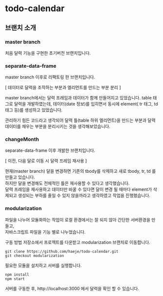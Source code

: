 # todo-calendar

## 브랜치 소개  

### master branch

처음 달력 기능을 구현한 초기버전 브랜치입니다. 

### separate-data-frame

master branch 이후로 리팩토링 한 브랜치입니다.

[ 데이터로 달력을 조작하는 부분과 엘리먼트를 만드는 부분 분리 ]

master branch에서는 달력 프레임과 데이터가 함께 만들어지고 있었습니다.
table 태그로 달력을 개발하였는데, 데이터(date 정보)를 입히면서 동시에 element( tr 태그, td 태그 등)를 생성하고 있었습니다.  

관리하기 힘든 코드라고 생각되어 달력 틀(table 하위 엘리먼트)을 만드는 부분과 달력 데이터를 채우는 부분을 분리시키는 것을 생각해보았습니다.  

### changeMonth

separate-data-frame 이후 개발한 브랜치입니다.

[ 이전, 다음 달로 이동 시 달력 프레임 재사용 ]

현재(master branch) 달을 변경하면 기존의 tbody를 삭제하고 새로 tbody, tr, td 를 만들고 있습니다.  
하지만 달을 변경해도 전체적인 틀은 재사용할 수 있다고 생각했습니다.   
달력 프레임을 재사용하고 데이터만 바꿀 수 있다면 달이 변경 될 때마다 element가 삭제되고 생성되는 부하를 줄일 수 있지 않을까라고 생각하였고 작업을 진행했습니다.  

### modularization  
파일을 나누어 모듈화하는 작업이 로컬 환경에서는 잘 되지 않아 간단한 서버환경을 만들고,  
자바스크립트 파일을 기능 별로 나누었습니다.  

구동 방법
저장소에서 프로젝트를 다운받고 modularization 브랜치로 이동합니다.  
```
git clone https://github.com/haeje/todo-calendar.git
git checkout modularization
```

필요한 모듈을 설치하고 서버를 실행합니다.   
```
npm install
npm start
```

서버를 구동한 후, http://localhost:3000 에서 달력을 확인 할 수 있습니다. 
